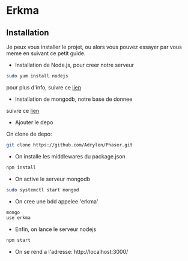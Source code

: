 # Erkma

## Installation

Je peux vous installer le projet, ou alors vous pouvez essayer par vous meme en suivant ce petit guide.

 * Installation de Node.js, pour creer notre serveur

```bash
sudo yum install nodejs
```

pour plus d'info, suivre ce [lien](https://docs.npmjs.com/getting-started/installing-node)  

* Installation de mongodb, notre base de donnee

suivre ce [lien](http://www.liquidweb.com/kb/how-to-install-mongodb-on-fedora-20/)

* Ajouter le depo

On clone de depo:
```bash
git clone https://github.com/Adrylen/Phaser.git
```

* On installe les middlewares du package.json
```bash
npm install
```

* On active le serveur mongodb
```bash
sudo systemctl start mongod
```

* On cree une bdd appelee 'erkma'
```bash
mongo
use erkma
```

* Enfin, on lance le serveur nodejs
```bash
npm start
```

* On se rend a l'adresse:  http://localhost:3000/
